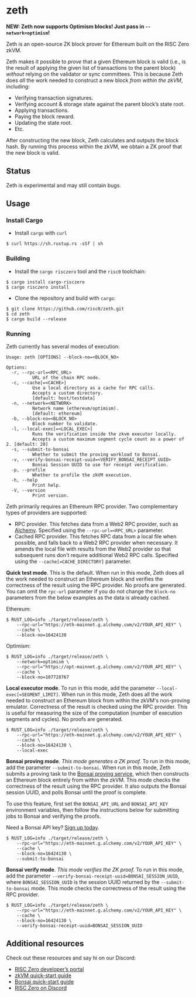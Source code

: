 # zeth

**NEW: Zeth now supports Optimism blocks! Just pass in `--network=optimism`!**

Zeth is an open-source ZK block prover for Ethereum built on the RISC Zero zkVM.

Zeth makes it possible to *prove* that a given Ethereum block is valid
(i.e., is the result of applying the given list of transactions to the parent block)
*without* relying on the validator or sync committees.
This is because Zeth does *all* the work needed to construct a new block *from within the zkVM*, including:

* Verifying transaction signatures.
* Verifying account & storage state against the parent block’s state root.
* Applying transactions.
* Paying the block reward.
* Updating the state root.
* Etc.

After constructing the new block, Zeth calculates and outputs the block hash.
By running this process within the zkVM, we obtain a ZK proof that the new block is valid.

## Status

Zeth is experimental and may still contain bugs.

## Usage

### Install Cargo

- Install `cargo` with `curl`
```console
$ curl https://sh.rustup.rs -sSf | sh
```

### Building

- Install the `cargo risczero` tool and the `risc0` toolchain:

```console
$ cargo install cargo-risczero
$ cargo risczero install
```

- Clone the repository and build with `cargo`:

```console
$ git clone https://github.com/risc0/zeth.git
$ cd zeth
$ cargo build --release
```

### Running

Zeth currently has several modes of execution:

```
Usage: zeth [OPTIONS] --block-no=<BLOCK_NO>

Options:
  -r, --rpc-url=<RPC_URL>
          URL of the chain RPC node.
  -c, --cache[=<CACHE>]
          Use a local directory as a cache for RPC calls.
          Accepts a custom directory.
          [default: host/testdata]
  -n, --network=<NETWORK>
          Network name (ethereum/optimism).
          [default: ethereum]
  -b, --block-no=<BLOCK_NO>
          Block number to validate.
  -l, --local-exec[=<LOCAL_EXEC>]
          Runs the verification inside the zkvm executor locally.
          Accepts a custom maximum segment cycle count as a power of 2. [default: 20]
  -s, --submit-to-bonsai
          Whether to submit the proving workload to Bonsai.
  -v, --verify-bonsai-receipt-uuid=<VERIFY_BONSAI_RECEIPT_UUID>
          Bonsai Session UUID to use for receipt verification.
  -p, --profile
          Whether to profile the zkVM execution.
  -h, --help
          Print help.
  -V, --version
          Print version.

```

Zeth primarily requires an Ethereum RPC provider.
Two complementary types of providers are supported:

* RPC provider.
  This fetches data from a Web2 RPC provider, such as [Alchemy](https://www.alchemy.com/).
  Specified using the `--rpc-url=<RPC_URL>` parameter.
* Cached RPC provider.
  This fetches RPC data from a local file when possible, and falls back to a Web2 RPC provider when necessary.
  It amends the local file with results from the Web2 provider so that subsequent runs don't require additional Web2 RPC calls.
  Specified using the `--cache[=CACHE_DIRECTORY]` parameter.

**Quick test mode**.
This is the default.
When run in this mode, Zeth does all the work needed to construct an Ethereum block and verifies the correctness
of the result using the RPC provider.
No proofs are generated.
You can omit the `rpc-url` parameter if you do not change the `block-no` parameters from the below examples as the data is already cached.

Ethereum:
```console
$ RUST_LOG=info ./target/release/zeth \
    --rpc-url="https://eth-mainnet.g.alchemy.com/v2/YOUR_API_KEY" \
    --cache \
    --block-no=16424130
```
Optimism:
```console
$ RUST_LOG=info ./target/release/zeth \
    --network=optimism \
    --rpc-url="https://opt-mainnet.g.alchemy.com/v2/YOUR_API_KEY" \
    --cache \
    --block-no=107728767
```

**Local executor mode**.
To run in this mode, add the parameter `--local-exec[=SEGMENT_LIMIT]`.
When run in this mode, Zeth does all the work needed to construct an Ethereum block from within the zkVM's non-proving emulator.
Correctness of the result is checked using the RPC provider.
This is useful for measuring the size of the computation (number of execution segments and cycles).
No proofs are generated.

```console
$ RUST_LOG=info ./target/release/zeth \
    --rpc-url="https://eth-mainnet.g.alchemy.com/v2/YOUR_API_KEY" \
    --cache \
    --block-no=16424130 \
    --local-exec
```

**Bonsai proving mode**.
*This mode generates a ZK proof.*
To run in this mode, add the parameter `--submit-to-bonsai`.
When run in this mode, Zeth submits a proving task to the [Bonsai proving service](https://www.bonsai.xyz/),
which then constructs an Ethereum block entirely from within the zkVM.
This mode checks the correctness of the result using the RPC provider.
It also outputs the Bonsai session UUID, and polls Bonsai until the proof is complete.

To use this feature, first set the `BONSAI_API_URL` and `BONSAI_API_KEY` environment variables,
then follow the instructions below for submitting jobs to Bonsai and verifying the proofs.

Need a Bonsai API key? [Sign up today](https://bonsai.xyz/apply).

```console
$ RUST_LOG=info ./target/release/zeth \
    --rpc-url="https://eth-mainnet.g.alchemy.com/v2/YOUR_API_KEY" \
    --cache \
    --block-no=16424130 \
    --submit-to-bonsai
```

**Bonsai verify mode**.
*This mode verifies the ZK proof.*
To run in this mode, add the parameter `--verify-bonsai-receipt-uuid=BONSAI_SESSION_UUID`,
where `BONSAI_SESSION_UUID` is the session UUID returned by the `--submit-to-bonsai` mode.
This mode checks the correctness of the result using the RPC provider.

```console
$ RUST_LOG=info ./target/release/zeth \
    --rpc-url="https://eth-mainnet.g.alchemy.com/v2/YOUR_API_KEY" \
    --cache \
    --block-no=16424130 \
    --verify-bonsai-receipt-uuid=BONSAI_SESSION_UUID
```

## Additional resources

Check out these resources and say hi on our Discord:

* [RISC Zero developer’s portal](https://dev.risczero.com/)
* [zkVM quick-start guide](https://dev.risczero.com/zkvm/quickstart)
* [Bonsai quick-start guide](https://dev.risczero.com/bonsai/quickstart)
* [RISC Zero on Discord](https://discord.gg/risczero)
